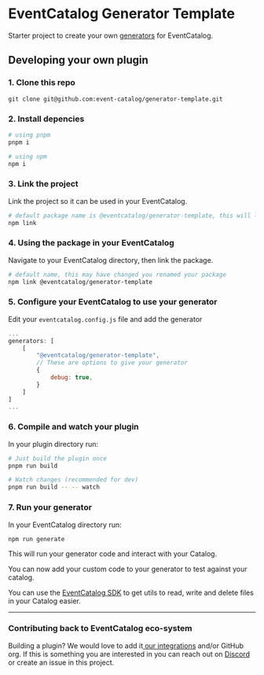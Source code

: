 # EventCatalog Generator Template

Starter project to create your own [generators](https://www.eventcatalog.dev/docs/development/plugins/generators) for EventCatalog.

## Developing your own plugin

### 1. Clone this repo

```
git clone git@github.com:event-catalog/generator-template.git
```

### 2. Install depencies

```sh
# using pnpm
pnpm i

# using npm
npm i
```

### 3. Link the project

Link the project so it can be used in your EventCatalog.

```sh
# default package name is @eventcatalog/generator-template, this will linked
npm link
```

### 4. Using the package in your EventCatalog

Navigate to your EventCatalog directory, then link the package.

```sh
# default name, this may have changed you renamed your package
npm link @eventcatalog/generator-template
```

### 5. Configure your EventCatalog to use your generator

Edit your `eventcatalog.config.js` file and add the generator

```js
...
generators: [
    [
        "@eventcatalog/generator-template", 
        // These are options to give your generator
        {
            debug: true,
        }
    ]
]
...
```


### 6. Compile and watch your plugin

In your plugin directory run:

```sh
# Just build the plugin once
pnpm run build

# Watch changes (recommended for dev)
pnpm run build -- -- watch
```

### 7. Run your generator

In your EventCatalog directory run:

```
npm run generate
```

This will run your generator code and interact with your Catalog.

You can now add your custom code to your generator to test against your catalog.

You can use the [EventCatalog SDK](https://www.eventcatalog.dev/docs/sdk) to get utils to read, write and delete files in your Catalog easier.

---

### Contributing back to EventCatalog eco-system

Building a plugin? We would love to add it[ our integrations](https://www.eventcatalog.dev/integrations) and/or GitHub org. If this is something you are interested in you can reach out on [Discord](https://discord.gg/3rjaZMmrAm) or create an issue in this project.